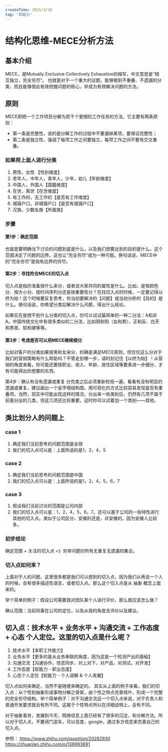 ```yaml
---
createTime: 2025/3/16
tag: '软能力'
---
```

# 结构化思维-MECE分析方法

## 基本介绍

MECE，是Mutually Exclusive Collectively Exhaustive的缩写，中文意思是“相互独立，完全穷尽”。 也就是对于一个重大的议题，能够做到不重叠、不遗漏的分类，而且能够借此有效把握问题的核心，并成为有效解决问题的方法。

## 原则

MECE即把一个工作项目分解为若干个更细的工作任务的方法。它主要有两条原则：

* 第一条是完整性，说的是分解工作的过程中不要漏掉某项，要保证完整性；
* 第二条是独立性，强调了每项工作之间要独立，每项工作之间不要有交叉重叠。

### 如果将上面人进行分类

1. 男性，女性 【性别维度】
2. 老年人，中年人，青年人，少年，幼儿【年龄维度】
3. 中国人，外国人【国籍维度】
4. 在世，离世【在世维度】
5. 有工作的，无工作的【是否有工作维度】
6. 城镇户口，非城镇户口【是否有城镇户口】
7. 汉族，少数名族【所属族】

### 步骤

#### 第1步：确定范围

也就是要明确当下讨论的问题到底是什么，以及我们想要达到的目的是什么。这个范围决定了问题的边界。这也让”完全穷尽“成为一种可能。换句话说，MECE中的”完全穷尽“是指有边界的穷尽。

#### 第2步：寻找符合MECE的切入点

切入点是指你准备按什么来分，或者说大家共同的属性是什么。比如，是按颜色分、按大小分、按时间序列分还是按重要性分？在找切入点的时候，一定要记得以终为始！这个时候要反复思考，你当初要解决的【问题】或当初分析的【目的】是什么。换句话说，你希望分类后解决什么问题，得出什么结论。

如果实在是想不到什么分类的切入点，你可以试试最简单的一种二分法：A和非A。中国传统文化中有很多类似的二分法，比如阴和阳（女和男）、正和反、白天和黑夜、软和硬等等。

#### 第3步：考虑是否可以用MECE继续细分

比如对客户的分类如果按男和女来分，的确是满足MECE原则，但仅仅这么分对于我们的营销策略有什么帮助吗？不管走到哪一步，请时刻记住【以终为始】！从营销的角度来看，你可能还要按职业、收入、年龄、居住区域等要素进一步细分，才有可能得出你想要的东西。

第4步：确认有没有遗漏或重复
分完类之后必须重新检视一遍，看看有没有明显的遗漏或重复。建议画出一个金字塔结构图，用可视化的方式比较容易发现是否有重叠项。当然，现实中可能出现这样的情况，分出来一些类别后，仍然有几项不属于前面分出的几类，但这几项还比较重要，这时你可以试着加一个类别——其他。

## 类比划分人的问题上

### case 1

1. 确定我们当前思考的问题范围是全球
2. 我们的切入点可以是：上面所说的是1，2，4，5

### case 2

1. 确定我们当前思考的问题范围是中国
2. 我们的切入点可以是：上面所说的是1，2，4，5，6，7

### case 3

1. 假设我们当前讨论的范围是公司内部
2. 我们的切入点可以是：1，2，4，5，6，7。还可以基于公司的一些特性进行其他的切入点。类似于公司区分，安徽的还是，非安徽的，因为安徽人比较多。

### 初步结论

确定范围 + 关注的切入点 =》穷举问题的所有无重复无遗漏的集合。

### 切入点如何来？

上面对于人的问题，这里很多都是我们可以想到的切入点，因为我们从再说一个人的时候，会有很多描述性语言，或者切入点。那么这个切入点是从 抽象 概念上面来的。

举个简单的例子：假设公司需要我对团队某个人进行评价，那么我应该怎么做？

确认范围：当前同事在公司的定位，以及从我的角度去评价以及建议。

## 切入点：技术水平 + 业务水平 + 沟通交流 + 工作态度 + 心态 个人定位。这里的切入点是什么呢？

1. 技术水平【本职工作能力】
2. 业务水平【更多的是从业务串联的角度，因为这是一个检测产出的基础】
3. 沟通交流【沟通协作，信息同步，对上对下，对产品，对测试，对开发】
4. 工作态度【软能力 - 职业态度】
5. 心态个人定位【软能力 - 个人调解 & 个人发展】

切入点如何来确定，当然不是随便来确定的。
其实从上面的例子来看，我们的切入点：从个性到抽象形成事物分解之骨架，由个性之特点完善枝叶，形成一个完整的完全穷尽结构。举个简单例子：对于沟通交流这一个切入点来说，对于负责人和普通开发要求就会有所不同。这属于个性特点所以在详细说明上，会有不同。

对于抽象事务，发展到今天，网络信息上面已经有了很多的沉淀，和分解方法。所以对于切入点，不要闭门造车，可以百度，google，通过多方信息来完善自己的切入点。

参照：
<https://www.zhihu.com/question/20282930>
<https://zhuanlan.zhihu.com/p/138993691>
